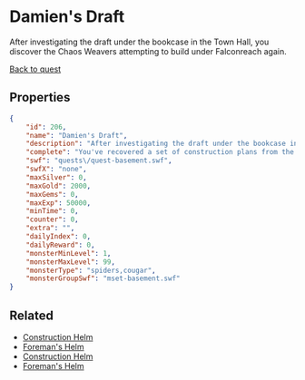 # Damien's Draft

After investigating the draft under the bookcase in the Town Hall, you discover the Chaos Weavers attempting to build under Falconreach again.

[Back to quest](../quests.md)

## Properties

```json
{
    "id": 206,
    "name": "Damien's Draft",
    "description": "After investigating the draft under the bookcase in the Town Hall, you discover the Chaos Weavers attempting to build under Falconreach again.",
    "complete": "You've recovered a set of construction plans from the Chaos Weavers, delaying the project that much longer.",
    "swf": "quests\/quest-basement.swf",
    "swfX": "none",
    "maxSilver": 0,
    "maxGold": 2000,
    "maxGems": 0,
    "maxExp": 50000,
    "minTime": 0,
    "counter": 0,
    "extra": "",
    "dailyIndex": 0,
    "dailyReward": 0,
    "monsterMinLevel": 1,
    "monsterMaxLevel": 99,
    "monsterType": "spiders,cougar",
    "monsterGroupSwf": "mset-basement.swf"
}
```

## Related

- [Construction Helm](../items/1459-construction-helm.md)
- [Foreman's Helm](../items/1460-foreman-s-helm.md)
- [Construction Helm](../items/1461-construction-helm.md)
- [Foreman's Helm](../items/1462-foreman-s-helm.md)

